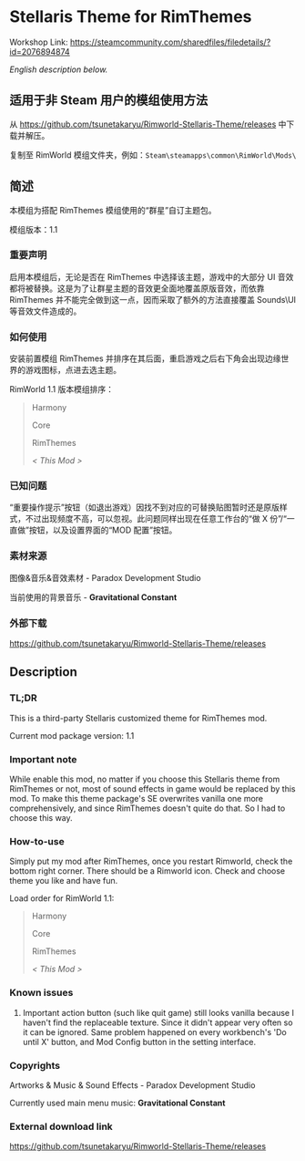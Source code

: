 # Stellaris Theme for RimThemes

Workshop Link: https://steamcommunity.com/sharedfiles/filedetails/?id=2076894874

*English description below.* 



## 适用于非 Steam 用户的模组使用方法

从 https://github.com/tsunetakaryu/Rimworld-Stellaris-Theme/releases 中下载并解压。

复制至 RimWorld 模组文件夹，例如：`Steam\steamapps\common\RimWorld\Mods\`



## 简述

本模组为搭配 RimThemes 模组使用的“群星”自订主题包。

模组版本：1.1



### 重要声明

启用本模组后，无论是否在 RimThemes 中选择该主题，游戏中的大部分 UI 音效都将被替换。这是为了让群星主题的音效更全面地覆盖原版音效，而依靠 RimThemes 并不能完全做到这一点，因而采取了额外的方法直接覆盖 Sounds\UI 等音效文件造成的。



### 如何使用
安装前置模组 RimThemes 并排序在其后面，重启游戏之后右下角会出现边缘世界的游戏图标，点进去选主题。

RimWorld 1.1 版本模组排序：

> Harmony
>
> Core
>
> RimThemes
>
> *< This Mod >*



### 已知问题

“重要操作提示”按钮（如退出游戏）因找不到对应的可替换贴图暂时还是原版样式，不过出现频度不高，可以忽视。此问题同样出现在任意工作台的“做 X 份”/“一直做”按钮，以及设置界面的“MOD 配置”按钮。



### 素材来源

图像&音乐&音效素材 - Paradox Development Studio

当前使用的背景音乐 - **Gravitational Constant**



### 外部下载

https://github.com/tsunetakaryu/Rimworld-Stellaris-Theme/releases



## Description

### TL;DR

This is a third-party Stellaris customized theme for RimThemes mod. 

Current mod package version: 1.1



### Important note

While enable this mod, no matter if you choose this Stellaris theme from RimThemes or not, most of sound effects in game would be replaced by this mod. To make this theme package's SE overwrites vanilla one more comprehensively, and since RimThemes doesn't quite do that. So I had to choose this way. 



### How-to-use

Simply put my mod after RimThemes, once you restart Rimworld, check the bottom right corner. There should be a Rimworld icon. Check and choose theme you like and have fun.

Load order for RimWorld 1.1: 

> Harmony
>
> Core
>
> RimThemes
>
> *< This Mod >*



### Known issues

1. Important action button (such like quit game) still looks vanilla because I haven't find the replaceable texture. Since it didn't appear very often so it can be ignored. Same problem happened on every workbench's 'Do until X' button, and Mod Config button in the setting interface. 



### Copyrights

Artworks & Music & Sound Effects - Paradox Development Studio

Currently used main menu music: **Gravitational Constant**



### External download link

https://github.com/tsunetakaryu/Rimworld-Stellaris-Theme/releases